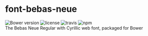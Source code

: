 # font-bebas-neue
![Bower version](https://img.shields.io/bower/v/font-bebas-neue.svg) 
![license](https://img.shields.io/npm/l/font-bebas-neue.svg)
![travis](https://travis-ci.org/GitScrum/font-bebas-neue.svg?branch=master)
![npm](https://img.shields.io/npm/v/font-bebas-neue.svg)
<br/>
The Bebas Neue Regular with Cyrillic web font, packaged for Bower
